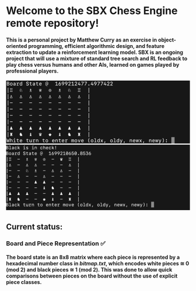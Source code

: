 # Welcome to the SBX Chess Engine remote repository!

#### This is a personal project by Matthew Curry as an exercise in object-oriented programming, efficient algorithmic design, and feature extraction to update a reinforcement learning model. SBX is an ongoing project that will use a mixture of standard tree search and RL feedback to play chess versus humans and other AIs, learned on games played by professional players.

![Chess2](./chess-transparent/chessImage2.png)
![Chess1](./chess-transparent/chessImage1.png)

## Current status:

### Board and Piece Representation :white_check_mark:
#### The board state is an 8x8 matrix where each piece is represented by a hexadecimal number class in *bitmap.txt*, which encodes white pieces &#8773; 0 (mod 2) and black pieces &#8773; 1 (mod 2). This was done to allow quick comparisons between pieces on the board without the use of explicit piece classes.

